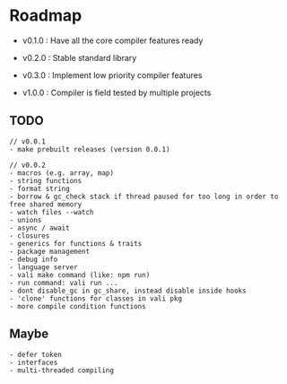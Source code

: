 
# Roadmap

- v0.1.0 : Have all the core compiler features ready

- v0.2.0 : Stable standard library

- v0.3.0 : Implement low priority compiler features

- v1.0.0 : Compiler is field tested by multiple projects

## TODO

```
// v0.0.1
- make prebuilt releases (version 0.0.1)

// v0.0.2
- macros (e.g. array, map)
- string functions
- format string
- borrow & gc_check stack if thread paused for too long in order to free shared memory 
- watch files --watch
- unions
- async / await
- closures
- generics for functions & traits
- package management
- debug info
- language server
- vali make command (like: npm run)
- run command: vali run ...
- dont disable_gc in gc_share, instead disable inside hooks 
- 'clone' functions for classes in vali pkg
- more compile condition functions
```

## Maybe

```
- defer token
- interfaces
- multi-threaded compiling
```